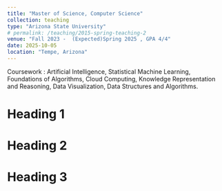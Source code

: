 ```yaml
---
title: "Master of Science, Computer Science"
collection: teaching
type: "Arizona State University"
# permalink: /teaching/2015-spring-teaching-2
venue: "Fall 2023 -  (Expected)Spring 2025 , GPA 4/4"
date: 2025-10-05
location: "Tempe, Arizona"
---
```

Coursework : Artificial Intelligence, Statistical Machine Learning, Foundations of Algorithms, Cloud Computing, Knowledge Representation and Reasoning, Data Visualization, Data Structures and Algorithms.

Heading 1
======

Heading 2
======

Heading 3
======